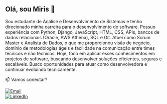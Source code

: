 ## Olá, sou Miris 👋

Sou estudante de Análise e Desenvolvimento de Sistemas e tenho direcionado minha carreira para o desenvolvimento de software. Possuo experiência com Python, Django, JavaScript, HTML, CSS, APIs, bancos de dados relacionais (Oracle, AWS Athena), SQL e Git. Atuei como Scrum Master e Analista de Dados, o que me proporcionou visão de negócio, domínio de metodologias ágeis e facilidade na comunicação entre times técnicos e não técnicos. Hoje, foco em aplicar esses conhecimentos em projetos de software, buscando desenvolver soluções eficientes, seguras e escaláveis. Busco oportunidades para atuar como desenvolvedora e continuar evoluindo tecnicamente.

📫 Vamos conectar?

<a href="mailto:nascimentorm@hotmail.com"><img src="https://img.shields.io/badge/Email-nascimentorm@hotmail.com-blue?style=flat&logo=gmail&logoColor=white" alt="Email"></a>  
<a href="https://www.linkedin.com/in/mirian-nascimento"><img src="https://img.shields.io/badge/LinkedIn-Profile-blue?style=flat&logo=linkedin&logoColor=white" alt="LinkedIn"></a>



